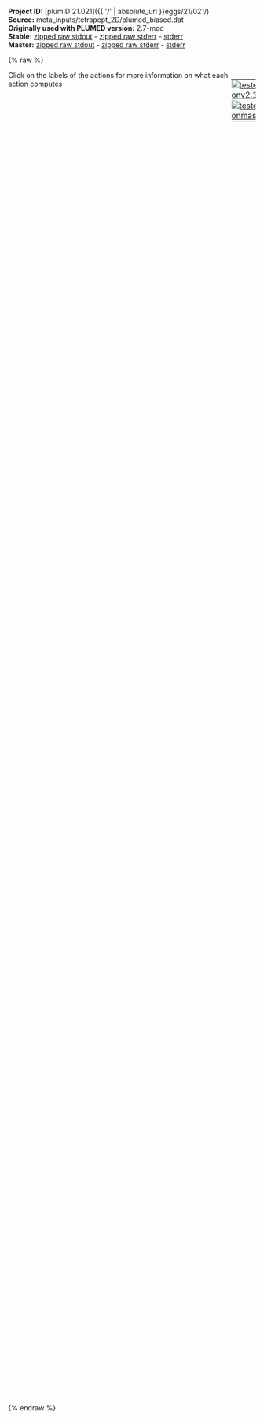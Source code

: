 **Project ID:** [plumID:21.021]({{ '/' | absolute_url }}eggs/21/021/)  
**Source:** meta_inputs/tetrapept_2D/plumed_biased.dat  
**Originally used with PLUMED version:** 2.7-mod  
**Stable:** [zipped raw stdout](plumed_biased.dat.plumed.stdout.txt.zip) - [zipped raw stderr](plumed_biased.dat.plumed.stderr.txt.zip) - [stderr](plumed_biased.dat.plumed.stderr)  
**Master:** [zipped raw stdout](plumed_biased.dat.plumed_master.stdout.txt.zip) - [zipped raw stderr](plumed_biased.dat.plumed_master.stderr.txt.zip) - [stderr](plumed_biased.dat.plumed_master.stderr)  

{% raw %}
<div style="width: 100%; float:left">
<div style="width: 90%; float:left" id="value_details_data/meta_inputs/tetrapept_2D/plumed_biased.dat"> Click on the labels of the actions for more information on what each action computes </div>
<div style="width: 10%; float:left"><table><tr><td style="padding:1px"><a href="plumed_biased.dat.plumed.stderr"><img src="https://img.shields.io/badge/v2.10-passing-green.svg" alt="tested onv2.10" /></a></td></tr><tr><td style="padding:1px"><a href="plumed_biased.dat.plumed_master.stderr"><img src="https://img.shields.io/badge/master-passing-green.svg" alt="tested onmaster" /></a></td></tr></table></div></div>
<pre style="width=97%;">
<span style="color:blue" class="comment">#</span>
<span class="plumedtooltip" style="color:green">UNITS<span class="right">This command sets the internal units for the code. <a href="https://www.plumed.org/doc-master/user-doc/html/_u_n_i_t_s.html" style="color:green">More details</a><i></i></span></span> <span class="plumedtooltip">LENGTH<span class="right">the units of lengths<i></i></span></span>=A

<span style="display:none;" id="data/meta_inputs/tetrapept_2D/plumed_biased.dat">The UNITS action with label <b></b> calculates something</span><b name="data/meta_inputs/tetrapept_2D/plumed_biased.datt1" onclick='showPath("data/meta_inputs/tetrapept_2D/plumed_biased.dat","data/meta_inputs/tetrapept_2D/plumed_biased.datt1","data/meta_inputs/tetrapept_2D/plumed_biased.datt1","black")'>t1</b><span style="display:none;" id="data/meta_inputs/tetrapept_2D/plumed_biased.datt1">The TORSION action with label <b>t1</b> calculates the following quantities:<table  align="center" frame="void" width="95%" cellpadding="5%"><tr><td width="5%"><b> Quantity </b>  </td><td width="5%"><b> Type </b>  </td><td><b> Description </b> </td></tr><tr><td width="5%">t1</td><td width="5%"><font color="black">scalar</font></td><td>the TORSION involving these atoms</td></tr></table></span>: <span class="plumedtooltip" style="color:green">TORSION<span class="right">Calculate a torsional angle. <a href="https://www.plumed.org/doc-master/user-doc/html/_t_o_r_s_i_o_n.html" style="color:green">More details</a><i></i></span></span> <span class="plumedtooltip">ATOMS<span class="right">the four atoms involved in the torsional angle<i></i></span></span>=5,7,9,15
<b name="data/meta_inputs/tetrapept_2D/plumed_biased.datt2" onclick='showPath("data/meta_inputs/tetrapept_2D/plumed_biased.dat","data/meta_inputs/tetrapept_2D/plumed_biased.datt2","data/meta_inputs/tetrapept_2D/plumed_biased.datt2","black")'>t2</b><span style="display:none;" id="data/meta_inputs/tetrapept_2D/plumed_biased.datt2">The TORSION action with label <b>t2</b> calculates the following quantities:<table  align="center" frame="void" width="95%" cellpadding="5%"><tr><td width="5%"><b> Quantity </b>  </td><td width="5%"><b> Type </b>  </td><td><b> Description </b> </td></tr><tr><td width="5%">t2</td><td width="5%"><font color="black">scalar</font></td><td>the TORSION involving these atoms</td></tr></table></span>: <span class="plumedtooltip" style="color:green">TORSION<span class="right">Calculate a torsional angle. <a href="https://www.plumed.org/doc-master/user-doc/html/_t_o_r_s_i_o_n.html" style="color:green">More details</a><i></i></span></span> <span class="plumedtooltip">ATOMS<span class="right">the four atoms involved in the torsional angle<i></i></span></span>=7,9,15,17
<b name="data/meta_inputs/tetrapept_2D/plumed_biased.datt3" onclick='showPath("data/meta_inputs/tetrapept_2D/plumed_biased.dat","data/meta_inputs/tetrapept_2D/plumed_biased.datt3","data/meta_inputs/tetrapept_2D/plumed_biased.datt3","black")'>t3</b><span style="display:none;" id="data/meta_inputs/tetrapept_2D/plumed_biased.datt3">The TORSION action with label <b>t3</b> calculates the following quantities:<table  align="center" frame="void" width="95%" cellpadding="5%"><tr><td width="5%"><b> Quantity </b>  </td><td width="5%"><b> Type </b>  </td><td><b> Description </b> </td></tr><tr><td width="5%">t3</td><td width="5%"><font color="black">scalar</font></td><td>the TORSION involving these atoms</td></tr></table></span>: <span class="plumedtooltip" style="color:green">TORSION<span class="right">Calculate a torsional angle. <a href="https://www.plumed.org/doc-master/user-doc/html/_t_o_r_s_i_o_n.html" style="color:green">More details</a><i></i></span></span> <span class="plumedtooltip">ATOMS<span class="right">the four atoms involved in the torsional angle<i></i></span></span>=15,17,19,25
<b name="data/meta_inputs/tetrapept_2D/plumed_biased.datt4" onclick='showPath("data/meta_inputs/tetrapept_2D/plumed_biased.dat","data/meta_inputs/tetrapept_2D/plumed_biased.datt4","data/meta_inputs/tetrapept_2D/plumed_biased.datt4","black")'>t4</b><span style="display:none;" id="data/meta_inputs/tetrapept_2D/plumed_biased.datt4">The TORSION action with label <b>t4</b> calculates the following quantities:<table  align="center" frame="void" width="95%" cellpadding="5%"><tr><td width="5%"><b> Quantity </b>  </td><td width="5%"><b> Type </b>  </td><td><b> Description </b> </td></tr><tr><td width="5%">t4</td><td width="5%"><font color="black">scalar</font></td><td>the TORSION involving these atoms</td></tr></table></span>: <span class="plumedtooltip" style="color:green">TORSION<span class="right">Calculate a torsional angle. <a href="https://www.plumed.org/doc-master/user-doc/html/_t_o_r_s_i_o_n.html" style="color:green">More details</a><i></i></span></span> <span class="plumedtooltip">ATOMS<span class="right">the four atoms involved in the torsional angle<i></i></span></span>=17,19,25,27
<b name="data/meta_inputs/tetrapept_2D/plumed_biased.datt5" onclick='showPath("data/meta_inputs/tetrapept_2D/plumed_biased.dat","data/meta_inputs/tetrapept_2D/plumed_biased.datt5","data/meta_inputs/tetrapept_2D/plumed_biased.datt5","black")'>t5</b><span style="display:none;" id="data/meta_inputs/tetrapept_2D/plumed_biased.datt5">The TORSION action with label <b>t5</b> calculates the following quantities:<table  align="center" frame="void" width="95%" cellpadding="5%"><tr><td width="5%"><b> Quantity </b>  </td><td width="5%"><b> Type </b>  </td><td><b> Description </b> </td></tr><tr><td width="5%">t5</td><td width="5%"><font color="black">scalar</font></td><td>the TORSION involving these atoms</td></tr></table></span>: <span class="plumedtooltip" style="color:green">TORSION<span class="right">Calculate a torsional angle. <a href="https://www.plumed.org/doc-master/user-doc/html/_t_o_r_s_i_o_n.html" style="color:green">More details</a><i></i></span></span> <span class="plumedtooltip">ATOMS<span class="right">the four atoms involved in the torsional angle<i></i></span></span>=25,27,29,35
<b name="data/meta_inputs/tetrapept_2D/plumed_biased.datt6" onclick='showPath("data/meta_inputs/tetrapept_2D/plumed_biased.dat","data/meta_inputs/tetrapept_2D/plumed_biased.datt6","data/meta_inputs/tetrapept_2D/plumed_biased.datt6","black")'>t6</b><span style="display:none;" id="data/meta_inputs/tetrapept_2D/plumed_biased.datt6">The TORSION action with label <b>t6</b> calculates the following quantities:<table  align="center" frame="void" width="95%" cellpadding="5%"><tr><td width="5%"><b> Quantity </b>  </td><td width="5%"><b> Type </b>  </td><td><b> Description </b> </td></tr><tr><td width="5%">t6</td><td width="5%"><font color="black">scalar</font></td><td>the TORSION involving these atoms</td></tr></table></span>: <span class="plumedtooltip" style="color:green">TORSION<span class="right">Calculate a torsional angle. <a href="https://www.plumed.org/doc-master/user-doc/html/_t_o_r_s_i_o_n.html" style="color:green">More details</a><i></i></span></span> <span class="plumedtooltip">ATOMS<span class="right">the four atoms involved in the torsional angle<i></i></span></span>=27,29,35,37

<span class="plumedtooltip" style="color:green">WHOLEMOLECULES<span class="right">This action is used to rebuild molecules that can become split by the periodic boundary conditions. <a href="https://www.plumed.org/doc-master/user-doc/html/_w_h_o_l_e_m_o_l_e_c_u_l_e_s.html" style="color:green">More details</a><i></i></span></span> <span class="plumedtooltip">ENTITY0<span class="right">the atoms that make up a molecule that you wish to align<i></i></span></span>=1-42
<b name="data/meta_inputs/tetrapept_2D/plumed_biased.datgyr" onclick='showPath("data/meta_inputs/tetrapept_2D/plumed_biased.dat","data/meta_inputs/tetrapept_2D/plumed_biased.datgyr","data/meta_inputs/tetrapept_2D/plumed_biased.datgyr","black")'>gyr</b><span style="display:none;" id="data/meta_inputs/tetrapept_2D/plumed_biased.datgyr">The GYRATION action with label <b>gyr</b> calculates the following quantities:<table  align="center" frame="void" width="95%" cellpadding="5%"><tr><td width="5%"><b> Quantity </b>  </td><td width="5%"><b> Type </b>  </td><td><b> Description </b> </td></tr><tr><td width="5%">gyr</td><td width="5%"><font color="black">scalar</font></td><td>the radius of gyration</td></tr></table></span>: <span class="plumedtooltip" style="color:green">GYRATION<span class="right">Calculate the radius of gyration, or other properties related to it. <a href="https://www.plumed.org/doc-master/user-doc/html/_g_y_r_a_t_i_o_n.html" style="color:green">More details</a><i></i></span></span> <span class="plumedtooltip">TYPE<span class="right"> The type of calculation relative to the Gyration Tensor you want to perform<i></i></span></span>=RADIUS <span class="plumedtooltip">ATOMS<span class="right">the group of atoms that you are calculating the Gyration Tensor for<i></i></span></span>=5,15,25,35,9,19,29,11,21,31,2,39,7,17,27,37,6,16,26,36

<b name="data/meta_inputs/tetrapept_2D/plumed_biased.dathy" onclick='showPath("data/meta_inputs/tetrapept_2D/plumed_biased.dat","data/meta_inputs/tetrapept_2D/plumed_biased.dathy","data/meta_inputs/tetrapept_2D/plumed_biased.dathy","violet")'>hy</b><span style="display:none;" id="data/meta_inputs/tetrapept_2D/plumed_biased.dathy">The GROUP action with label <b>hy</b> calculates the following quantities:<table  align="center" frame="void" width="95%" cellpadding="5%"><tr><td width="5%"><b> Quantity </b>  </td><td width="5%"><b> Type </b>  </td><td><b> Description </b> </td></tr><tr><td width="5%">hy</td><td width="5%"><font color="violet">atoms</font></td><td>indices of atoms specified in GROUP</td></tr></table></span>: <span class="plumedtooltip" style="color:green">GROUP<span class="right">Define a group of atoms so that a particular list of atoms can be referenced with a single label in definitions of CVs or virtual atoms. <a href="https://www.plumed.org/doc-master/user-doc/html/_g_r_o_u_p.html" style="color:green">More details</a><i></i></span></span> <span class="plumedtooltip">ATOMS<span class="right">the numerical indexes for the set of atoms in the group<i></i></span></span>=8,18,28,38
<b name="data/meta_inputs/tetrapept_2D/plumed_biased.datox" onclick='showPath("data/meta_inputs/tetrapept_2D/plumed_biased.dat","data/meta_inputs/tetrapept_2D/plumed_biased.datox","data/meta_inputs/tetrapept_2D/plumed_biased.datox","violet")'>ox</b><span style="display:none;" id="data/meta_inputs/tetrapept_2D/plumed_biased.datox">The GROUP action with label <b>ox</b> calculates the following quantities:<table  align="center" frame="void" width="95%" cellpadding="5%"><tr><td width="5%"><b> Quantity </b>  </td><td width="5%"><b> Type </b>  </td><td><b> Description </b> </td></tr><tr><td width="5%">ox</td><td width="5%"><font color="violet">atoms</font></td><td>indices of atoms specified in GROUP</td></tr></table></span>: <span class="plumedtooltip" style="color:green">GROUP<span class="right">Define a group of atoms so that a particular list of atoms can be referenced with a single label in definitions of CVs or virtual atoms. <a href="https://www.plumed.org/doc-master/user-doc/html/_g_r_o_u_p.html" style="color:green">More details</a><i></i></span></span> <span class="plumedtooltip">ATOMS<span class="right">the numerical indexes for the set of atoms in the group<i></i></span></span>=6,16,26,36
<b name="data/meta_inputs/tetrapept_2D/plumed_biased.datc1" onclick='showPath("data/meta_inputs/tetrapept_2D/plumed_biased.dat","data/meta_inputs/tetrapept_2D/plumed_biased.datc1","data/meta_inputs/tetrapept_2D/plumed_biased.datc1","black")'>c1</b><span style="display:none;" id="data/meta_inputs/tetrapept_2D/plumed_biased.datc1">The COORDINATION action with label <b>c1</b> calculates the following quantities:<table  align="center" frame="void" width="95%" cellpadding="5%"><tr><td width="5%"><b> Quantity </b>  </td><td width="5%"><b> Type </b>  </td><td><b> Description </b> </td></tr><tr><td width="5%">c1</td><td width="5%"><font color="black">scalar</font></td><td>the value of the coordination</td></tr></table></span>: <span class="plumedtooltip" style="color:green">COORDINATION<span class="right">Calculate coordination numbers. <a href="https://www.plumed.org/doc-master/user-doc/html/_c_o_o_r_d_i_n_a_t_i_o_n.html" style="color:green">More details</a><i></i></span></span> <span class="plumedtooltip">GROUPA<span class="right">First list of atoms<i></i></span></span>=<b name="data/meta_inputs/tetrapept_2D/plumed_biased.datox">ox</b> <span class="plumedtooltip">GROUPB<span class="right">Second list of atoms (if empty, N*(N-1)/2 pairs in GROUPA are counted)<i></i></span></span>=<b name="data/meta_inputs/tetrapept_2D/plumed_biased.dathy">hy</b>  <span class="plumedtooltip">SWITCH<span class="right">This keyword is used if you want to employ an alternative to the continuous switching function defined above<i></i></span></span>={CUBIC D_0=3 D_MAX=4}
<br/><span id="data/meta_inputs/tetrapept_2D/plumed_biased.datdefmt_short"><b name="data/meta_inputs/tetrapept_2D/plumed_biased.datmt" onclick='showPath("data/meta_inputs/tetrapept_2D/plumed_biased.dat","data/meta_inputs/tetrapept_2D/plumed_biased.datmt","data/meta_inputs/tetrapept_2D/plumed_biased.datmt","black")'>mt</b><span style="display:none;" id="data/meta_inputs/tetrapept_2D/plumed_biased.datmt">The METAD action with label <b>mt</b> calculates the following quantities:<table  align="center" frame="void" width="95%" cellpadding="5%"><tr><td width="5%"><b> Quantity </b>  </td><td width="5%"><b> Type </b>  </td><td><b> Description </b> </td></tr><tr><td width="5%">mt.bias</td><td width="5%"><font color="black">scalar</font></td><td>the instantaneous value of the bias potential</td></tr></table></span>: <span class="plumedtooltip" style="color:green">METAD<span class="right">Used to performed metadynamics on one or more collective variables. This action has <a class="toggler" href='javascript:;' onclick='toggleDisplay("data/meta_inputs/tetrapept_2D/plumed_biased.datdefmt");'>hidden defaults</a>. <a href="https://www.plumed.org/doc-master/user-doc/html/_m_e_t_a_d.html">More details</a><i></i></span></span> ...
<span class="plumedtooltip">PACE<span class="right">the frequency for hill addition<i></i></span></span>=500
<span class="plumedtooltip">ARG<span class="right">the labels of the scalars on which the bias will act<i></i></span></span>=<b name="data/meta_inputs/tetrapept_2D/plumed_biased.datgyr">gyr</b>,<b name="data/meta_inputs/tetrapept_2D/plumed_biased.datc1">c1</b>
<span class="plumedtooltip">GRID_MIN<span class="right">the lower bounds for the grid<i></i></span></span>=2.0,0.2 <span class="plumedtooltip">GRID_MAX<span class="right">the upper bounds for the grid<i></i></span></span>=5,15 <span class="plumedtooltip">GRID_BIN<span class="right">the number of bins for the grid<i></i></span></span>=600,600
<span class="plumedtooltip">SIGMA<span class="right">the widths of the Gaussian hills<i></i></span></span>=0.05,0.1  <span class="plumedtooltip">BIASFACTOR<span class="right">use well tempered metadynamics and use this bias factor<i></i></span></span>=5 <span class="plumedtooltip">HEIGHT<span class="right">the heights of the Gaussian hills<i></i></span></span>=0.05
<span class="plumedtooltip">TEMP<span class="right">the system temperature - this is only needed if you are doing well-tempered metadynamics<i></i></span></span>=300
...
</span><span id="data/meta_inputs/tetrapept_2D/plumed_biased.datdefmt_long" style="display:none;"><b name="data/meta_inputs/tetrapept_2D/plumed_biased.datmt" onclick='showPath("data/meta_inputs/tetrapept_2D/plumed_biased.dat","data/meta_inputs/tetrapept_2D/plumed_biased.datmt","data/meta_inputs/tetrapept_2D/plumed_biased.datmt","black")'>mt</b>: <span class="plumedtooltip" style="color:green">METAD<span class="right">Used to performed metadynamics on one or more collective variables. This action uses the <a class="toggler" href='javascript:;' onclick='toggleDisplay("data/meta_inputs/tetrapept_2D/plumed_biased.datdefmt");'>defaults shown here</a>. <a href="https://www.plumed.org/doc-master/user-doc/html/_m_e_t_a_d.html">More details</a><i></i></span></span> ...
<span class="plumedtooltip">PACE<span class="right">the frequency for hill addition<i></i></span></span>=500
<span class="plumedtooltip">ARG<span class="right">the labels of the scalars on which the bias will act<i></i></span></span>=<b name="data/meta_inputs/tetrapept_2D/plumed_biased.datgyr">gyr</b>,<b name="data/meta_inputs/tetrapept_2D/plumed_biased.datc1">c1</b>
<span class="plumedtooltip">GRID_MIN<span class="right">the lower bounds for the grid<i></i></span></span>=2.0,0.2 <span class="plumedtooltip">GRID_MAX<span class="right">the upper bounds for the grid<i></i></span></span>=5,15 <span class="plumedtooltip">GRID_BIN<span class="right">the number of bins for the grid<i></i></span></span>=600,600
<span class="plumedtooltip">SIGMA<span class="right">the widths of the Gaussian hills<i></i></span></span>=0.05,0.1  <span class="plumedtooltip">BIASFACTOR<span class="right">use well tempered metadynamics and use this bias factor<i></i></span></span>=5 <span class="plumedtooltip">HEIGHT<span class="right">the heights of the Gaussian hills<i></i></span></span>=0.05
<span class="plumedtooltip">TEMP<span class="right">the system temperature - this is only needed if you are doing well-tempered metadynamics<i></i></span></span>=300
 <span class="plumedtooltip">FILE<span class="right"> a file in which the list of added hills is stored<i></i></span></span>=HILLS
...
</span><br/><span class="plumedtooltip" style="color:green">PRINT<span class="right">Print quantities to a file. <a href="https://www.plumed.org/doc-master/user-doc/html/_p_r_i_n_t.html" style="color:green">More details</a><i></i></span></span> <span class="plumedtooltip">ARG<span class="right">the labels of the values that you would like to print to the file<i></i></span></span>=<b name="data/meta_inputs/tetrapept_2D/plumed_biased.datt1">t1</b>,<b name="data/meta_inputs/tetrapept_2D/plumed_biased.datt2">t2</b>,<b name="data/meta_inputs/tetrapept_2D/plumed_biased.datt3">t3</b>,<b name="data/meta_inputs/tetrapept_2D/plumed_biased.datt4">t4</b>,<b name="data/meta_inputs/tetrapept_2D/plumed_biased.datt5">t5</b>,<b name="data/meta_inputs/tetrapept_2D/plumed_biased.datt6">t6</b> <span class="plumedtooltip">FILE<span class="right">the name of the file on which to output these quantities<i></i></span></span>=dihedral <span class="plumedtooltip">STRIDE<span class="right"> the frequency with which the quantities of interest should be output<i></i></span></span>=500
<span class="plumedtooltip" style="color:green">PRINT<span class="right">Print quantities to a file. <a href="https://www.plumed.org/doc-master/user-doc/html/_p_r_i_n_t.html" style="color:green">More details</a><i></i></span></span> <span class="plumedtooltip">ARG<span class="right">the labels of the values that you would like to print to the file<i></i></span></span>=<b name="data/meta_inputs/tetrapept_2D/plumed_biased.datmt">mt.bias</b> <span class="plumedtooltip">FILE<span class="right">the name of the file on which to output these quantities<i></i></span></span>=<b name="data/meta_inputs/tetrapept_2D/plumed_biased.datmt">mt.gbias</b> <span class="plumedtooltip">STRIDE<span class="right"> the frequency with which the quantities of interest should be output<i></i></span></span>=500
<span class="plumedtooltip" style="color:green">PRINT<span class="right">Print quantities to a file. <a href="https://www.plumed.org/doc-master/user-doc/html/_p_r_i_n_t.html" style="color:green">More details</a><i></i></span></span> <span class="plumedtooltip">ARG<span class="right">the labels of the values that you would like to print to the file<i></i></span></span>=<b name="data/meta_inputs/tetrapept_2D/plumed_biased.datgyr">gyr</b>,<b name="data/meta_inputs/tetrapept_2D/plumed_biased.datc1">c1</b> <span class="plumedtooltip">FILE<span class="right">the name of the file on which to output these quantities<i></i></span></span>=colvar <span class="plumedtooltip">STRIDE<span class="right"> the frequency with which the quantities of interest should be output<i></i></span></span>=500
</pre>
{% endraw %}
